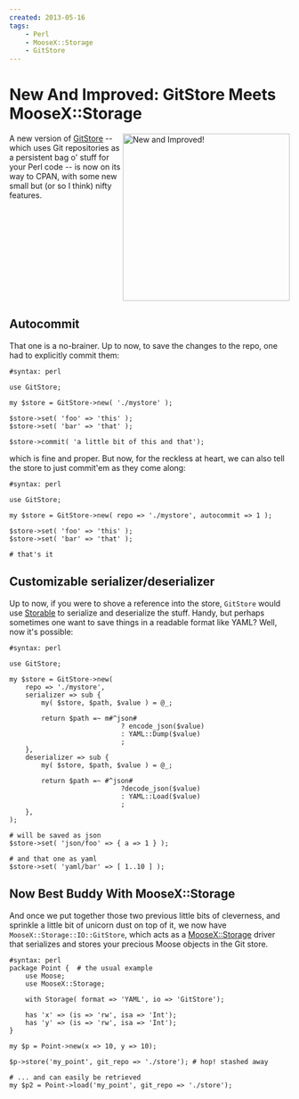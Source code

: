 ```yaml
---
created: 2013-05-16
tags:
    - Perl
    - MooseX::Storage
    - GitStore
---
```


# New And Improved: GitStore Meets MooseX::Storage

<div style="float: right">
<img src="__ENTRY_DIR__/val_approuve.png" alt="New and Improved!" width="300"/>
</div>

A new version of [GitStore](cpan) -- which uses Git repositories as a 
persistent bag o' stuff for your Perl code -- is now on its way to CPAN, with some
new small but (or so I think) nifty features.

<div style="clear: both">
</div>

## Autocommit

That one is a no-brainer. Up to now, to save the changes to the repo, one had
to explicitly commit them:

    #syntax: perl

    use GitStore;

    my $store = GitStore->new( './mystore' );

    $store->set( 'foo' => 'this' );
    $store->set( 'bar' => 'that' );

    $store->commit( 'a little bit of this and that');

which is fine and proper. But now, for the reckless at heart, we can also tell
the store to just commit'em as they come along:

    #syntax: perl

    use GitStore;

    my $store = GitStore->new( repo => './mystore', autocommit => 1 );

    $store->set( 'foo' => 'this' );
    $store->set( 'bar' => 'that' );

    # that's it

## Customizable serializer/deserializer

Up to now, if you were to shove a reference into the store, `GitStore`
would use [Storable](cpan) to serialize and deserialize the stuff.
Handy, but perhaps sometimes one want to save things in a readable format like
YAML? Well, now it's possible:

    #syntax: perl

    use GitStore;

    my $store = GitStore->new( 
        repo => './mystore', 
        serializer => sub {
            my( $store, $path, $value ) = @_;

            return $path =~ m#^json# 
                                ? encode_json($value)
                                : YAML::Dump($value)
                                ;
        },
        deserializer => sub {
            my( $store, $path, $value ) = @_;
            
            return $path =~ #^json#
                                ?decode_json($value)
                                : YAML::Load($value)
                                ;
        },
    );

    # will be saved as json
    $store->set( 'json/foo' => { a => 1 } ); 

    # and that one as yaml
    $store->set( 'yaml/bar' => [ 1..10 ] );

## Now Best Buddy With MooseX::Storage

And once we put together those two previous little bits of cleverness, and 
sprinkle a little bit of unicorn dust on top of it, we now have
`MooseX::Storage::IO::GitStore`, which acts as a [MooseX::Storage](cpan)
driver that serializes and stores your precious
Moose objects in the Git store.

    #syntax: perl
    package Point {  # the usual example
        use Moose;
        use MooseX::Storage;

        with Storage( format => 'YAML', io => 'GitStore');

        has 'x' => (is => 'rw', isa => 'Int');
        has 'y' => (is => 'rw', isa => 'Int');
    }

    my $p = Point->new(x => 10, y => 10);

    $p->store('my_point', git_repo => './store'); # hop! stashed away

    # ... and can easily be retrieved
    my $p2 = Point->load('my_point', git_repo => './store');


